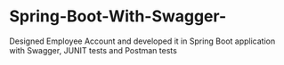 # Spring-Boot-With-Swagger-
Designed Employee Account and developed it in Spring Boot application with Swagger, JUNIT tests and Postman tests
